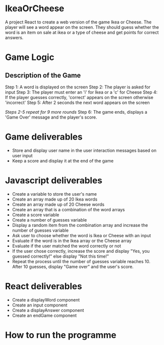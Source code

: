 # IkeaOrCheese
A project React to create a web version of the game Ikea or Cheese. The player will see a word appear on the screen. They should guess whether the word is an item on sale at ikea or a type of cheese and get points for correct answers.  

# Game Logic

## Description of the Game
Step 1: A word is displayed on the screen
Step 2: The player is asked for input
Step 3: The player must enter an 'i' for Ikea or a 'c' for Cheese
Step 4: If the player guesses correctly, 'correct' appears on the screen otherwise 'incorrect'
Step 5: After 2 seconds the next word appears on the screen

*Steps 2-5 repeat for 9 more rounds*
Step 6: The game ends, displays a 'Game Over' message and the player's score.

# Game deliverables
* Store and display user name in the user interaction messages based on user input
* Keep a score and display it at the end of the game

# Javascript deliverables
* Create a variable to store the user's name
* Create an array made up of 20 Ikea words
* Create an array made up of 20 Cheese words
* Create an array that is a combination of the word arrays
* Create a score variable
* Create a number of guesses variable
* Display a random item from the combination array and increase the number of guesses variable
* Ask user to choose whether the word is Ikea or Cheese with an input
* Evaluate if the word is in the Ikea array or the Cheese array
* Evaluate if the user matched the word correctly or not
* If the user chose correctly, increase the score and display "Yes, you guessed correctly!" else display "Not this time!"
* Repeat the process until the number of guesses variable reaches 10. After 10 guesses, display "Game over" and the user's score.

# React deliverables
* Create a displayWord component
* Create an input component
* Create a displayAnswer component
* Create an endGame component
  
# How to run the programme
